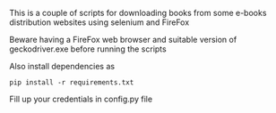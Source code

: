 This is a couple of scripts for downloading books from some e-books distribution websites using selenium and FireFox

Beware having a FireFox web browser and suitable version of geckodriver.exe before running the scripts

Also install dependencies as

    pip install -r requirements.txt

Fill up your credentials in config.py file